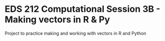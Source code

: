 # EDS 212 Computational Session 3B - Making vectors in R & Py
Project to practice making and working with vectors in R and Python
